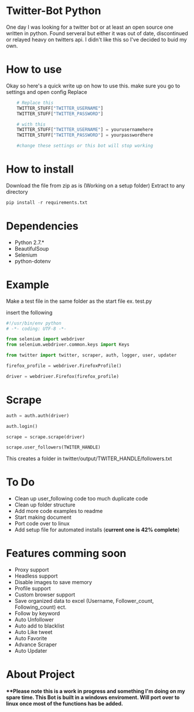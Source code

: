 # Twitter-Bot Python
One day I was looking for a twitter bot or at least an open source one written in python. Found serveral but either it was out of date, discontinued or relayed heavy on twitters api. I didn't like this so I've decided to buid my own.


# How to use
Okay so here's a quick write up on how to use this. 
make sure you go to settings and open config Replace 
```python
    # Replace this
    TWITTER_STUFF["TWITTER_USERNAME"]
    TWITTER_STUFF["TWITTER_PASSWORD"]

    # with this
    TWITTER_STUFF["TWITTER_USERNAME"] = yourusernamehere
    TWITTER_STUFF["TWITTER_PASSWORD"] = yourpasswordhere

    #change these settings or this bot will stop working

```

# How to install
Download the file from zip as is (Working on a setup folder)
Extract to any directory 

```python
pip install -r requirements.txt
```

# Dependencies
* Python 2.7.*
* BeautifulSoup
* Selenium
* python-dotenv

# Example
Make a test file in the same folder as the start file
ex. test.py

insert the following

```python
#!/usr/bin/env python
# -*- coding: UTF-8 -*-

from selenium import webdriver
from selenium.webdriver.common.keys import Keys

from twitter import twitter, scraper, auth, logger, user, updater

firefox_profile = webdriver.FirefoxProfile()

driver = webdriver.Firefox(firefox_profile)
```
# Scrape
```python
auth = auth.auth(driver)

auth.login()

scrape = scrape.scrape(driver)

scrape.user_followers(TWITER_HANDLE)
```
This creates a folder in twitter/output/TWITER_HANDLE/followers.txt

# To Do
* Clean up user_following code too much duplicate code
* Clean up folder structure
* Add more code examples to readme
* Start making document
* Port code over to linux
* Add setup file for automated installs (**current one is 42% complete**)

# Features comming soon
* Proxy support
* Headless support
* Disable images to save memory
* Profile support
* Custom browser support
* Save organized data to excel (Username, Follower_count, Following_count) ect.
* Follow by keyword
* Auto Unfollower
* Auto add to blacklist
* Auto Like tweet
* Auto Favorite
* Advance Scraper
* Auto Updater

# About Project
<h4> **Please note this is a work in progress and something I'm doing on my spare time. 
This Bot is built in a windows enviroment. Will port over to linux once most of the
functions has be added. </h4>